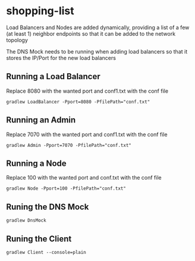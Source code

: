 # shopping-list

Load Balancers and Nodes are added dynamically, providing a list of a few (at least 1) neighbor endpoints so that it can be added to the network topology

The DNS Mock needs to be running when adding load balancers so that it stores the IP/Port for the new load balancers


## Running a Load Balancer
Replace 8080 with the wanted port and conf1.txt with the conf file
```
gradlew LoadBalancer -Pport=8080 -PfilePath="conf.txt"
```

## Running an Admin
Replace 7070 with the wanted port and conf1.txt with the conf file
```
gradlew Admin -Pport=7070 -PfilePath="conf.txt"
```

## Running a Node
Replace 100 with the wanted port and conf.txt with the conf file
```
gradlew Node -Pport=100 -PfilePath="conf.txt"
```

## Runing the DNS Mock
```
gradlew DnsMock
```

## Runing the Client
```
gradlew Client --console=plain
```
